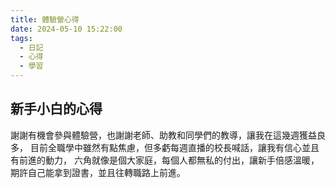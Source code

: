 ```yaml
---
title: 體驗營心得
date: 2024-05-10 15:22:00
tags:
  - 日記
  - 心得
  - 學習
---
```


## 新手小白的心得

謝謝有機會參與體驗營，也謝謝老師、助教和同學們的教導，讓我在這幾週獲益良多，
目前全職學中雖然有點焦慮，但多虧每週直播的校長喊話，讓我有信心並且有前進的動力，
六角就像是個大家庭，每個人都無私的付出，讓新手倍感溫暖，
期許自己能拿到證書，並且往轉職路上前進。
